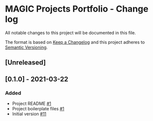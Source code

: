 # MAGIC Projects Portfolio - Change log

All notable changes to this project will be documented in this file.

The format is based on [Keep a Changelog](http://keepachangelog.com/en/1.0.0/)
and this project adheres to [Semantic Versioning](http://semver.org/spec/v2.0.0.html).

## [Unreleased]

## [0.1.0] - 2021-03-22

### Added

* Project README [#1](https://gitlab.data.bas.ac.uk/MAGIC/magic-projects-portfolio/-/issues/1)
* Project boilerplate files [#1](https://gitlab.data.bas.ac.uk/MAGIC/magic-projects-portfolio/-/issues/1)
* Initial version [#11](https://gitlab.data.bas.ac.uk/MAGIC/magic-projects-portfolio/-/issues/11)
